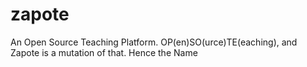 # zapote
An Open Source Teaching Platform. OP(en)SO(urce)TE(eaching), and Zapote is a mutation of that. Hence the Name
